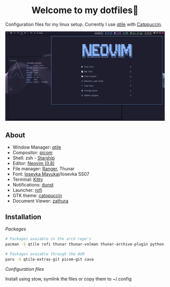<h1 align="center">Welcome to my dotfiles🐧</h1>

Configuration files for my linux setup.
Currently I use [qtile](https://github.com/qtile) with [Catppuccin](https://github.com/catppuccin).

![qtile](./screenshots/qtile-catppuccin.png)

## About

- Window Manager: [qtile](https://github.com/qtile/qtile)
- Compositor: [picom](https://github.com/yshui/picom)
- Shell: zsh - [Starship](https://github.com/starship/starship)
- Editor: [Neovim (0.8)](https://github.com/neovim/neovim)
- File manager: [Ranger](https://github.com/ranger/ranger), Thunar
- Font: [Iosevka Mayukai](https://github.com/Iosevka-Mayukai/Iosevka-Mayukai)/Iosevka SS07
- Terminal: [Kitty](https://github.com/kovidgoyal/kitty/)
- Notifications: [dunst](https://github.com/dunst-project/dunst)
- Launcher: [rofi](https://github.com/davatorium/rofi)
- GTK theme: [catppuccin](https://github.com/catppuccin/gtk)
- Document Viewer: [zathura](https://git.pwmt.org/pwmt/zathura)

## Installation

_Packages_

```bash
# Packages avaiable in the arch repo's
pacman -S qtile rofi thunar thunar-volman thunar-archive-plugin python-psutil ranger lxappearance-gtk3 nitrogen playerctl tumbler dunst polkit-gnome pavucontrol numlockx network-manager-applet zathura stow starship zsh neovim kitty
```

```bash
# Packages avaiable through the AUR
paru -S qtile-extras-git picom-git cava
```

_Configuration files_

Install using stow, symlink the files or copy them to ~/.config
